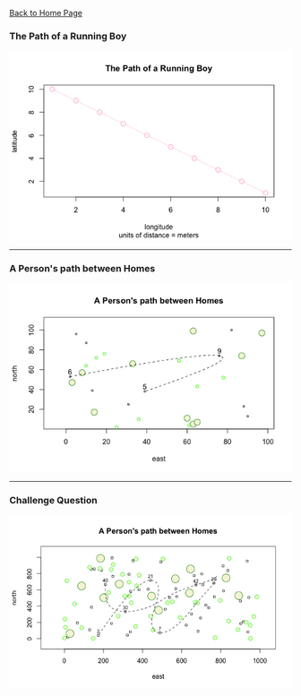 [Back to Home Page](https://grace-yoon1.github.io/wicked_problems/)

### The Path of a Running Boy
![](RunningBoy.png)
***
### A Person's path between Homes
![](Dwellings.png)
***
### Challenge Question
![](ChallengeQuestion.png)
